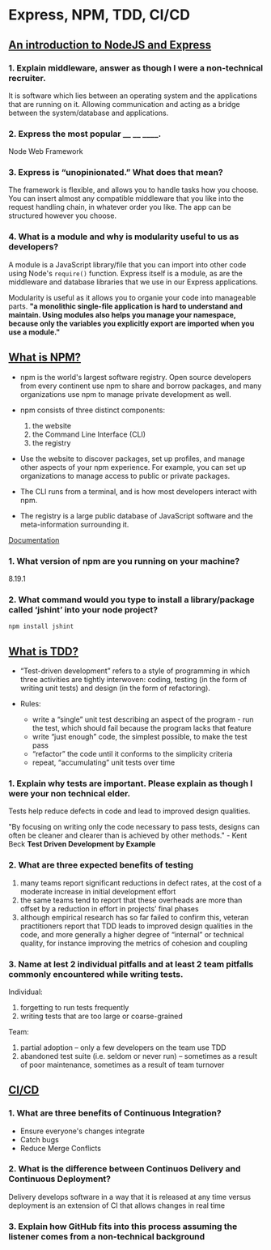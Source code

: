# Express, NPM, TDD, CI/CD

## [An introduction to NodeJS and Express](https://developer.mozilla.org/en-US/docs/Learn/Server-side/Express_Nodejs/Introduction)

### 1. Explain middleware, answer as though I were a non-technical recruiter.

It is software which lies between an operating system and the applications that are running on it. Allowing communication and acting as a bridge between the system/database and applications.

### 2. Express the most popular __ __ ____.

Node Web Framework

### 3. Express is “unopinionated.” What does that mean?

The framework is flexible, and allows you to handle tasks how you choose. You can insert almost any compatible middleware that you like into the request handling chain, in whatever order you like. The app can be structured however you choose.

### 4. What is a module and why is modularity useful to us as developers?

A module is a JavaScript library/file that you can import into other code using Node's `require()` function. Express itself is a module, as are the middleware and database libraries that we use in our Express applications.

Modularity is useful as it allows you to organie your code into manageable parts. **"a monolithic single-file application is hard to understand and maintain. Using modules also helps you manage your namespace, because only the variables you explicitly export are imported when you use a module."**

## [What is NPM?](https://docs.npmjs.com/about-npm)

- npm is the world's largest software registry. Open source developers from every continent use npm to share and borrow packages, and many organizations use npm to manage private development as well.
- npm consists of three distinct components:

  1. the website
  2. the Command Line Interface (CLI)
  3. the registry

- Use the website to discover packages, set up profiles, and manage other aspects of your npm experience. For example, you can set up organizations to manage access to public or private packages.

- The CLI runs from a terminal, and is how most developers interact with npm.

- The registry is a large public database of JavaScript software and the meta-information surrounding it.

[Documentation](https://docs.npmjs.com/cli/v8)

### 1. What version of npm are you running on your machine?

8.19.1

### 2. What command would you type to install a library/package called ‘jshint’ into your node project?

`npm install jshint`

## [What is TDD?](https://www.agilealliance.org/glossary/tdd/)

- “Test-driven development” refers to a style of programming in which three activities are tightly interwoven: coding, testing (in the form of writing unit tests) and design (in the form of refactoring).

- Rules:
  - write a “single” unit test describing an aspect of the program - run the test, which should fail because the program lacks that feature
  - write “just enough” code, the simplest possible, to make the test pass
  - “refactor” the code until it conforms to the simplicity criteria
  - repeat, “accumulating” unit tests over time

### 1. Explain why tests are important. Please explain as though I were your non technical elder.

Tests help reduce defects in code and lead to improved design qualities. 

"By focusing on writing only the code necessary to pass tests, designs can often be cleaner and clearer than is achieved by other methods." - Kent Beck **Test Driven Development by Example**

### 2. What are three expected benefits of testing

1. many teams report significant reductions in defect rates, at the cost of a moderate increase in initial development effort
2. the same teams tend to report that these overheads are more than offset by a reduction in effort in projects’ final phases
3. although empirical research has so far failed to confirm this, veteran practitioners report that TDD leads to improved design qualities in the code, and more generally a higher degree of “internal” or technical quality, for instance improving the metrics of cohesion and coupling

### 3. Name at lest 2 individual pitfalls and at least 2 team pitfalls commonly encountered while writing tests.

Individual:

1. forgetting to run tests frequently
2. writing tests that are too large or coarse-grained

Team:

1. partial adoption – only a few developers on the team use TDD
2. abandoned test suite (i.e. seldom or never run) – sometimes as a result of poor maintenance, sometimes as a result of team turnover

## [CI/CD](https://www.youtube.com/watch?v=xSv_m3KhUO8)

### 1. What are three benefits of Continuous Integration?

- Ensure everyone's changes integrate
- Catch bugs
- Reduce Merge Conflicts

### 2. What is the difference between Continuos Delivery and Continuous Deployment?

Delivery develops software in a way that it is released at any time versus deployment is an extension of CI that allows changes in real time

### 3. Explain how GitHub fits into this process assuming the listener comes from a non-technical background